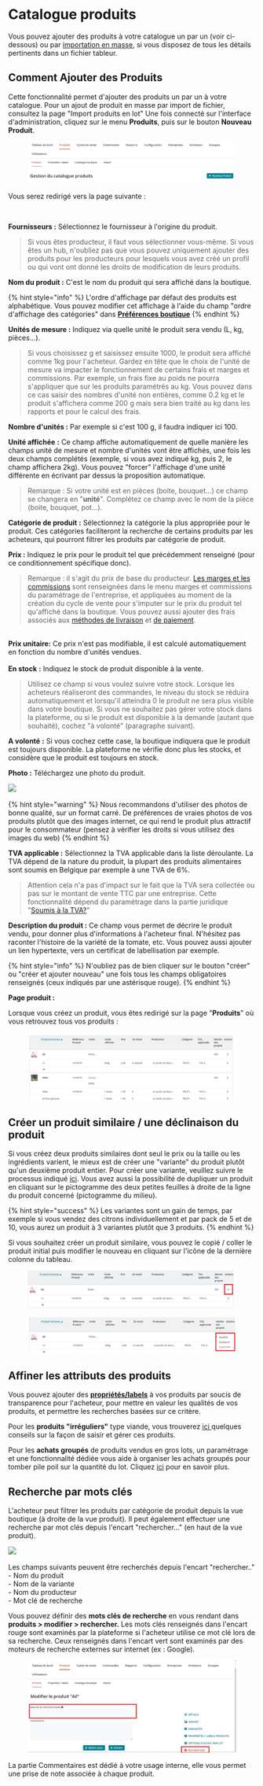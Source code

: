 # Catalogue produits

Vous pouvez ajouter des produits à votre catalogue un par un (voir ci-dessous) ou par [importation en masse](product-and-inventory-import.md), si vous disposez de tous les détails pertinents dans un fichier tableur.

## Comment Ajouter des Produits



Cette fonctionnalité permet d'ajouter des produits un par un à votre catalogue. Pour un ajout de produit en masse par import de fichier, consultez la page "Import produits en lot" Une fois connecté sur l'interface d'administration, cliquez sur le menu **Produits**, puis sur le bouton **Nouveau Produit**.

<figure><img src="../../.gitbook/assets/Ajouter nouveau produit.jpg" alt=""><figcaption></figcaption></figure>

Vous serez redirigé vers la page suivante :

<figure><img src="../../.gitbook/assets/Page création de produit.jpg" alt=""><figcaption></figcaption></figure>

&#x20;**Fournisseurs :** Sélectionnez le fournisseur à l'origine du produit.

> Si vous êtes producteur, il faut vous sélectionner vous-même. Si vous êtes un hub, n'oubliez pas que vous pouvez uniquement ajouter des produits pour les producteurs pour lesquels vous avez créé un profil ou qui vont ont donné les droits de modification de leurs produits.

**Nom du produit :** C'est le nom du produit qui sera affiché dans la boutique.

{% hint style="info" %}
L'ordre d'affichage par défaut des produits est alphabétique. Vous pouvez modifier cet affichage à l'aide du champ "ordre d'affichage des catégories" dans [**Préférences boutique**](https://ofn-user-guide.gitbook.io/guide-utilisateur-open-food-network/fonctionnalites-standards/votre-profil/parametres#preferences-boutique)&#x20;
{% endhint %}

**Unités de mesure :** Indiquez via quelle unité le produit sera vendu (L, kg, pièces...).

> Si vous choisissez g et saisissez ensuite 1000, le produit sera affiché comme 1kg pour l'acheteur. Gardez en tête que le choix de l'unité de mesure va impacter le fonctionnement de certains frais et marges et commissions. Par exemple, un frais fixe au poids ne pourra s'appliquer que sur les produits paramétrés au kg. Vous pouvez dans ce cas saisir des nombres d'unité non entières, comme 0.2 kg et le produit s'affichera comme 200 g mais sera bien traité au kg dans les rapports et pour le calcul des frais.

**Nombre d'unités :** Par exemple si c'est 100 g, il faudra indiquer ici 100.

**Unité affichée** **:** Ce champ affiche automatiquement de quelle manière les champs unité de mesure et nombre d'unités vont être affichés, une fois les deux champs complétés (exemple, si vous avez indiqué kg, puis 2, le champ affichera 2kg). Vous pouvez "forcer" l'affichage d'une unité différente en écrivant par dessus la proposition automatique.

> Remarque : Si votre unité est en pièces (boite, bouquet...) ce champ se changera en "**unité**". Complétez ce champ avec le nom de la pièce (boite, bouquet, pot...).

**Catégorie de produit** **:** Sélectionnez la catégorie la plus appropriée pour le produit. Ces catégories faciliteront la recherche de certains produits par les acheteurs, qui pourront filtrer les produits par catégorie de produit.

**Prix :** Indiquez le prix pour le produit tel que précédemment renseigné (pour ce conditionnement spécifique donc).

> Remarque : il s'agit du prix de base du producteur. [Les marges et les commissions](https://guide.openfoodnetwork.org/v/fr/basic-features/shopfront/enterprise-fees) sont renseignées dans le menu marges et commissions du paramétrage de l'entreprise, et appliquées au moment de la création du cycle de vente pour s'imputer sur le prix du produit tel qu'affiché dans la boutique. Vous pouvez aussi ajouter des frais associés aux [méthodes de livraison](https://guide.openfoodnetwork.org/v/fr/basic-features/shopfront/shipping-methods) et [de paiement](https://guide.openfoodnetwork.org/v/fr/basic-features/shopfront/payment-methods#definir-une-methode-de-paiement).

\
**Prix unitaire:** Ce prix n'est pas modifiable, il est calculé automatiquement en fonction du nombre d'unités vendues.\
\
**En stock** **:** Indiquez le stock de produit disponible à la vente.

> Utilisez ce champ si vous voulez suivre votre stock. Lorsque les acheteurs réaliseront des commandes, le niveau du stock se réduira automatiquement et lorsqu'il atteindra 0 le produit ne sera plus visible dans votre boutique. Si vous ne souhaitez pas gérer votre stock dans la plateforme, ou si le produit est disponible à la demande (autant que souhaité), cochez "à volonté" (paragraphe suivant).

**A volonté** **:**  Si vous cochez cette case, la boutique indiquera que le produit est toujours disponible. La plateforme ne vérifie donc plus les stocks, et considère que le produit est toujours en stock.

**Photo :** Téléchargez une photo du produit.

![](<../../.gitbook/assets/image (61) (1).png>)



{% hint style="warning" %}
Nous recommandons d'utiliser des photos de bonne qualité, sur un format carré. De préférences de vraies photos de vos produits plutôt que des images internet, ce qui rend le produit plus attractif pour le consommateur (pensez à vérifier les droits si vous utilisez des images du web)
{% endhint %}



**TVA applicable :** Sélectionnez la TVA applicable dans la liste déroulante. La TVA dépend de la nature du produit, la plupart des produits alimentaires sont soumis en Belgique par exemple à une TVA de 6%.&#x20;

> Attention cela n'a pas d'impact sur le fait que la TVA sera collectée ou pas sur le montant de vente TTC par une entreprise. Cette fonctionnalité dépend du paramétrage dans la partie juridique "[Soumis à la TVA?](https://guide.openfoodnetwork.org/v/fr/basic-features/enterprise-profile/enterprise-settings#juridique)"

**Description du produit :** Ce champ vous permet de décrire le produit vendu, pour donner plus d'informations à l'acheteur final. N'hésitez pas raconter l'histoire de la variété de la tomate, etc. Vous pouvez aussi ajouter un lien hypertexte, vers un certificat de labellisation par exemple.

{% hint style="info" %}
N'oubliez pas de bien cliquer sur le bouton "créer" ou "créer et ajouter nouveau" une fois tous les champs obligatoires renseignés (ceux indiqués par une astérisque rouge).
{% endhint %}

**Page produit :**&#x20;

Lorsque vous créez un produit, vous êtes redirigé sur la page "**Produits**" où vous retrouvez tous vos produits :&#x20;



<figure><img src="../../.gitbook/assets/Catalogue produit.jpg" alt=""><figcaption></figcaption></figure>

## Créer un produit similaire / une déclinaison du produit

Si vous créez deux produits similaires dont seul le prix ou la taille ou les ingrédients varient, le mieux est de créer une "variante" du produit plutôt qu'un deuxième produit entier. Pour créer une variante, veuillez suivre le processus indiqué [ici](https://guide.openfoodnetwork.org/v/fr/basic-features/products-1/product-variants). Vous avez aussi la possibilité de dupliquer un produit en cliquant sur le pictogramme des deux petites feuilles à droite de la ligne du produit concerné (pictogramme du milieu).

{% hint style="success" %}
Les variantes sont un gain de temps, par exemple si vous vendez des citrons individuellement et par pack de 5 et de 10, vous aurez un produit à 3 variantes plutôt que 3 produits.
{% endhint %}

Si vous souhaitez créer un produit similaire, vous pouvez le copié / coller le produit initial puis modifier le nouveau en cliquant sur l'icône de la dernière colonne du tableau.

<figure><img src="../../.gitbook/assets/Modifier un produit cadre.jpg" alt=""><figcaption></figcaption></figure>

<figure><img src="../../.gitbook/assets/Modifer produit 2 cadre.jpg" alt=""><figcaption></figcaption></figure>

## Affiner les attributs des produits

Vous pouvez ajouter des [**propriétés/labels**](https://guide.openfoodnetwork.org/v/fr/basic-features/products-1/product-properties) à vos produits par soucis de transparence pour l'acheteur, pour mettre en valeur les qualités de vos produits, et permettre les recherches basées sur ce critère.

Pour les **produits "irréguliers"** type viande, vous trouverez [ici ](https://guide.openfoodnetwork.org/v/fr/basic-features/products-1/pricing-irregular-items-kg)quelques conseils sur la façon de saisir et gérer ces produits.

Pour les **achats groupés** de produits vendus en gros lots, un paramétrage et une fonctionnalité dédiée vous aide à organiser les achats groupés pour tomber pile poil sur la quantité du lot. Cliquez [ici](https://guide.openfoodnetwork.org/v/fr/basic-features/products-1/group-buy-for-bulk-ordering) pour en savoir plus.

## Recherche par mots clés

L'acheteur peut filtrer les produits par catégorie de produit depuis la vue boutique (à droite de la vue produit). Il peut également effectuer une recherche par mot clés depuis l'encart "rechercher..." (en haut de la vue produit).

![](<../../.gitbook/assets/image (64) (1) (1) (1) (1) (1).png>)

Les champs suivants peuvent être recherchés depuis l'encart "rechercher.."\
\- Nom du produit\
\- Nom de la variante\
\- Nom du producteur\
\- Mot clé de recherche

Vous pouvez définir des **mots clés de recherche** en vous rendant dans **produits > modifier > rechercher.** Les mots clés renseignés dans l'encart rouge sont examinés par la plateforme si l'acheteur utilise ce mot clé lors de sa recherche. Ceux renseignés dans l'encart vert sont examinés par des moteurs de recherche externes sur internet (ex : Google).

<figure><img src="../../.gitbook/assets/Rechercher un produit cadre.jpg" alt=""><figcaption></figcaption></figure>

La partie Commentaires est dédié à votre usage interne, elle vous permet une prise de note associée à chaque produit.

